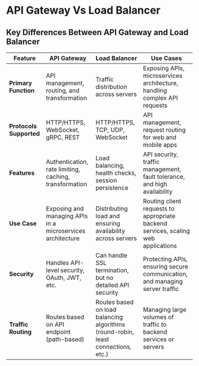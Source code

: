 # API Gateway Vs Load Balancer

## Key Differences Between API Gateway and Load Balancer

| Feature                 | **API Gateway**                             | **Load Balancer**                       | **Use Cases**                                                                 |
|-------------------------|---------------------------------------------|-----------------------------------------|-------------------------------------------------------------------------------|
| **Primary Function**     | API management, routing, and transformation | Traffic distribution across servers     | Exposing APIs, microservices architecture, handling complex API requests     |
| **Protocols Supported**  | HTTP/HTTPS, WebSocket, gRPC, REST           | HTTP/HTTPS, TCP, UDP, WebSocket         | API management, request routing for web and mobile apps                       |
| **Features**             | Authentication, rate limiting, caching, transformation | Load balancing, health checks, session persistence | API security, traffic management, fault tolerance, and high availability     |
| **Use Case**             | Exposing and managing APIs in a microservices architecture | Distributing load and ensuring availability across servers | Routing client requests to appropriate backend services, scaling web applications |
| **Security**             | Handles API-level security, OAuth, JWT, etc. | Can handle SSL termination, but no detailed API security | Protecting APIs, ensuring secure communication, and managing server traffic |
| **Traffic Routing**      | Routes based on API endpoint (path-based)   | Routes based on load balancing algorithms (round-robin, least connections, etc.) | Managing large volumes of traffic to backend services or servers            |

